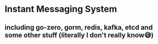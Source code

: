 # Instant Messaging System

## including go-zero, gorm, redis, kafka, etcd and some other stuff (literally I don't really know😅)
